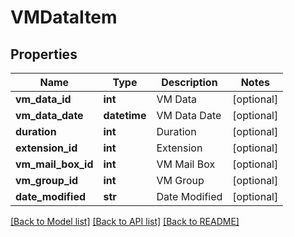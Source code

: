 # VMDataItem

## Properties
Name | Type | Description | Notes
------------ | ------------- | ------------- | -------------
**vm_data_id** | **int** | VM Data | [optional] 
**vm_data_date** | **datetime** | VM Data Date | [optional] 
**duration** | **int** | Duration | [optional] 
**extension_id** | **int** | Extension | [optional] 
**vm_mail_box_id** | **int** | VM Mail Box | [optional] 
**vm_group_id** | **int** | VM Group | [optional] 
**date_modified** | **str** | Date Modified | [optional] 

[[Back to Model list]](../README.md#documentation-for-models) [[Back to API list]](../README.md#documentation-for-api-endpoints) [[Back to README]](../README.md)



